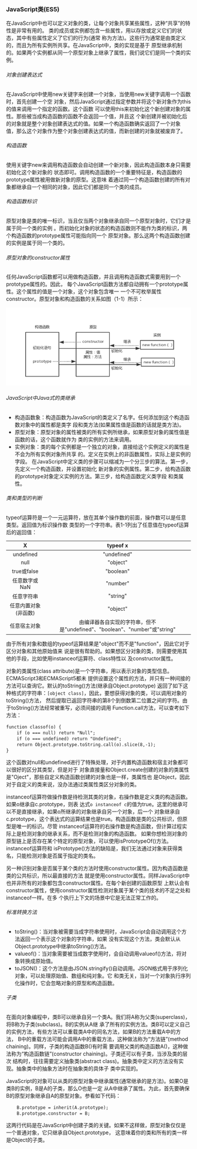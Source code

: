 ### JavaScript类(ES5)
在JavaScript中也可以定义对象的类，让每个对象共享某些属性，这种“共享”的特性是非常有用的。
类的成员或实例都包含一些属性，用以存放或定义它们的状态，其中有些属性定义了它们的行为(通常
称为方法)。这些行为通常是由类定义的，而且为所有实例所共享。在JavaScript中，类的实现是基于
原型继承机制的。如果两个实例都从同一个原型对象上继承了属性，我们说它们是同一个类的实例。

###### 对象创建表达式
在JavaScript中使用new关键字来创建一个对象，当使用new关键字调用一个函数时，首先创建一个空
对象，然后JavaScript通过指定参数并将这个新对象作为this的值来调用一个指定的函数。这个函数
可以使用this来初始化这个新创建对象的属性。那些被当成构造函数的函数不会返回一个值，并且这
个新创建并被初始化后的对象就是整个对象创建表达式的值。如果一个构造函数确实返回了一个对象
值，那么这个对象作为整个对象创建表达式的值，而新创建的对象就被废弃了。

###### 构造函数
使用关键字new来调用构造函数会自动创建一个新对象，因此构造函数本身只需要初始化这个新对象的
状态即可。调用构造函数的一个重要特征是，构造函数的prototype属性被用做新对象的原型。这意味
着通过同一个构造函数创建的所有对象都继承自一个相同的对象，因此它们都是同一个类的成员。

###### 构造函数标识
原型对象是类的唯一标识，当且仅当两个对象继承自同一个原型对象时，它们才是属于同一个类的实例
。而初始化对象的状态的构造函数则不能作为类的标识，两个构造函数的prototype属性可能指向同一个
原型对象。那么这两个构造函数创建的实例是属于同一个类的。

###### 原型对象的constructor属性
任何JavaScript函数都可以用做构造函数，并且调用构造函数式需要用到一个prototype属性的。因此，
每个JavaScript函数方法都自动拥有一个prototype属性。这个属性的值是一个对象，这个对象包含唯一
一个不可枚举属性constructor。原型对象和构造函数的关系如图（1-1）所示：

![图1-1][JavaScript_constructor]

###### JavaScript中Java式的类继承
* 构造函数象：构造函数为JavaScript的类定义了名字。任何添加到这个构造函数对象中的属性都是类字
段和类方法(如果属性值是函数的话就是类方法)。
* 原型对象：原型对象的属性被类的所有实例所继承，如果原型对象的属性值是函数的话，这个函数就作为
类的实例的方法来调用。
* 实例对象：类的每个实例都是一个独立的对象，直接给这个实例定义的属性是不会为所有实例对象所共享
的。定义在实例上的非函数属性，实际上是实例的字段。
在JavaScript中定义类的步骤可以缩减为一个分三步的算法。第一步，先定义一个构造函数，并设置初始化
新对象的实例属性。第二步，给构造函数的prototype对象定义实例的方法。第三步，给构造函数定义类字段
和类属性。

###### 类和类型的判断
typeof运算符是一个一元运算符，放在其单个操作数的前面，操作数可以是任意类型。返回值为标识操作数
类型的一个字符串。表1-1列出了任意值在typeof运算后的返回值：

| X | typeof x |
|:----:|:--------:|
|undefined|"undefined"|
|null|"object"|
|true或false|"boolean"|
|任意数字或NaN|"number"|
|任意字符串|"string"|
|任意内置对象(非函数)|"object"|
|任意宿主对象|由编译器各自实现的字符串，但不是"undefined"、"boolean"、"number"或"string"|

由于所有对象和数组的typeof运算结果是"object"而不是"function"，因此它对于区分对象和其他原始值来
说是很有帮助的。如果想区分对象的类，则需要使用其他的手段，比如使用instanceof运算符、class特性以
及constructor属性。

对象的类属性(class attribute)是一个字符串，用以表示对象的类型信息。ECMAScript3和ECMAScript5都未
提供设置这个属性的方法，并只有一种间接的方法可以查询它。默认的toString()方法(继承自Object.prototype)
返回了如下这种格式的字符串：`[object class]`，因此，要想获得对象的类，可以调用对象的toString()方法，
然后提取已返回字符串的第8个到倒数第二位置之间的字符。由于toString()方法经常被重写，必须间接的调用
Function.call方法，可以查考如下方法：
```
function classof(o) {
    if (o === null) return "Null";
    if (o === undefined) return "Undefined";
    return Object.prototype.toString.call(o).slice(8,-1);
}
```
这个函数对null和undefined进行了特殊处理，对于内置构造函数和宿主对象都可以很好的区分其类型，但是对于
对象直接量和Object.create创建的对象的类属性是"Oject"，那些自定义构造函数创建的对象也是一样，类属性也
是Object，因此对于自定义的类来说，没办法通过类属性类区分对象的类。

instanceof运算符做操作数是待检测其类的对象，右操作数是定义类的构造函数。如果o继承自c.prototype，则表
达式`o instanceof c`的值为true。这里的继承可以不是直接继承，如果o所继承的对象继承自另一个对象，后一个
对象继承自c.prototype，这个表达式的运算结果也是true。构造函数是类的公共标识，但原型是唯一的标识。尽管
instanceof运算符的右操作数是构造函数，但计算过程实际上是检测对象的继承关系，而不是检测对象的构造函数。
如果你想检测对象的原型链上是否存在某个特定的原型对象，可以使用isPrototypeOf()方法。instanceof运算符和
isPrototype()方法的缺陷是，我们无法通过对象来获得类名，只能检测对象是否属于指定的类名。

另一种识别对象是否属于某个类的方法时使用constructor属性。因为构造函数是类的公共标识，所以最直接的方法
就是使用constructor属性。同样JavaScript中也并非所有的对象都包含constructor属性。在每个新创建的函数原型
上默认会有constructor属性，使用constructor属性检测对象属于某个类的技术的不足之处和instanceof一样。在多
个执行上下文的场景中它是无法正常工作的。

###### 标准转换方法
* toString()：当对象被需要当成字符串使用时，JavaScript会自动调用这个方法返回一个表示这个对象的字符串，如果
没有实现这个方法，类会默认从Object.prototype中继承toString()方法。
* valueof()：当对象需要被当成数字使用时，会自动调用valueof()方法，将对象转换成原始值。
* toJSON()：这个方法是由JSON.stringify()自动调用。JSON格式用于序列化对象，可以处理原始值、数组和纯对象。它
和类无关，当对一个对象执行序列化操作时，它会忽略对象的原型和构造函数。

###### 子类
在面向对象编程中，类B可以继承自另一个类A。我们将A称为父类(superclass)，将B称为子类(subclass)。B的实例从A继
承了所有的实例方法。类B可以定义自己的实例方法，有些方法可以重载类A中的同名方法，如果B的方法重载A中的方法，
B中的重载方法可能会调用A中的重载方法，这种做法称为“方法链”(method chaining)。同样，子类的构造函数B()有时需
要调用父类的构造函数A()，这种做法称为“构造函数链”(constructor chaining)。子类还可以有子类，当涉及类的层次
结构时，往往需要定义抽象类(abstract class)。抽象类中定义的方法没有实现。抽象类中的抽象方法时在抽象类的具体子
类中实现的。

JavaScript的对象可以从类的原型对象中继承属性(通常继承的是方法)。如果O是类B的实例，B是A的子类，那么O也是一定
从A中继承了属性。为此，首先要确保B的原型对象继承自A的原型对象。参看如下代码：
```
    B.prototype = inherit(A.prototype);
    B.prototype.constructor = B;
```
这两行代码是在JavaScript中创建子类的关键。如果不这样做，原型对象仅仅是一个普通对象，它只继承自Object.prototype，
这意味着你的类和所有的类一样是Object的子类。

[JavaScript_constructor]: ../image/JavaScript_constructor.png "图1-1"